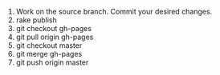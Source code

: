 1. Work on the source branch. Commit your desired changes.
2. rake publish
3. git checkout gh-pages
4. git pull origin gh-pages
5. git checkout master
6. git merge gh-pages
7. git push origin master
